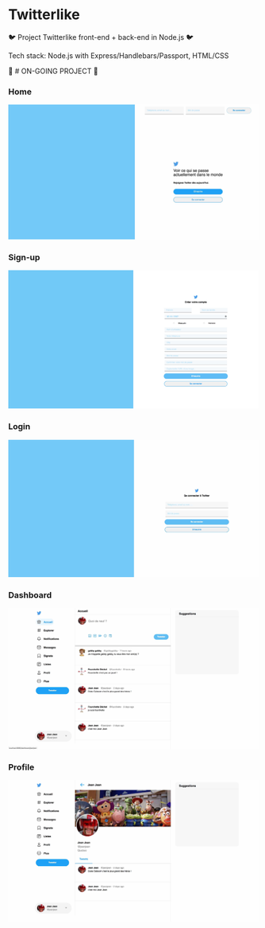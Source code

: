 # Twitterlike

:bird: Project Twitterlike front-end + back-end in Node.js :bird:

Tech stack: Node.js with Express/Handlebars/Passport, HTML/CSS 

:construction: # ON-GOING PROJECT :construction:

### Home
![Home](/public/images/screens/twitterlike_home.jpg)

### Sign-up
![Modal](/public/images/screens/twitterlike_signup.jpg)

### Login
![Genres](/public/images/screens/twitterlike_login.jpg)

### Dashboard
![Genres](/public/images/screens/twitterlike_dashboard.jpg)

### Profile
![Genres](/public/images/screens/twitterlike_profile.jpg)